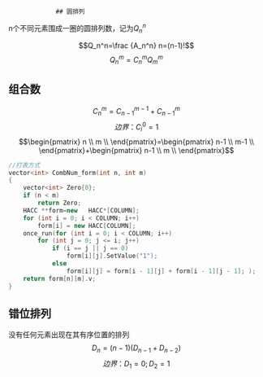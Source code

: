                  ## 圆排列

n个不同元素围成一圈的圆排列数，记为$Q_n^n$

$$Q_n^n=\frac {A_n^n} n=(n-1)!$$
$$Q_n^m=C_n^mQ_m^m$$
## 组合数

$$C_n^m=C_{n-1}^{m-1}+C_{n-1}^m$$
$$边界：C_i^0=1$$
$$\begin{pmatrix} n \\ m \\ \end{pmatrix}=\begin{pmatrix} n-1 \\ m-1 \\ \end{pmatrix}+\begin{pmatrix} n-1 \\ m \\ \end{pmatrix}$$



```c++
//打表方式
vector<int> CombNum_form(int n, int m)
{
	vector<int> Zero{0};
	if (n < m)
		return Zero;
	HACC **form=new   HACC*[COLUMN];
	for (int i = 0; i < COLUMN; i++)
		form[i] = new HACC[COLUMN];
	once_run(for (int i = 0; i < COLUMN; i++)
		for (int j = 0; j <= i; j++)
			if (i == j || j == 0)
				form[i][j].SetValue("1");
			else
				form[i][j] = form[i - 1][j] + form[i - 1][j - 1]; );
	return form[n][m].v;
}
```

## 错位排列
没有任何元素出现在其有序位置的排列
$$D_n=(n-1)(D_{n-1}+D_{n-2})$$
$$边界：D_1=0;D_2=1$$

